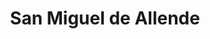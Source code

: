 ---
title: San Miguel de Allende
url: /san-miguel-de-allende/
latitude: 20.919
longitude: -100.743
---